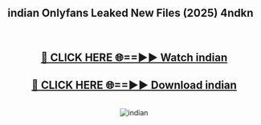<h2>indian Onlyfans Leaked New Files (2025) 4ndkn</h2>
<br>
<div align="center">
<h2><a href="https://mediafiles.top/indian&ref=git" rel="nofollow">🔴 CLICK HERE 🌐==►► Watch indian</a></h2>
<h2><a href="https://mediafiles.top/indian&ref=git" rel="nofollow">🔴 CLICK HERE 🌐==►► Download indian</a></h2>
<br>
<a href="https://mediafiles.top/indian&ref=git" rel="nofollow" data-target="animated-image.originalLink"><img src="https://i.ibb.co.com/xMMVF88/686577567.gif" alt="indian" style="max-width: 100%; display: inline-block;" data-target="animated-image.originalImage"></a>
</div>
<br>
<br>